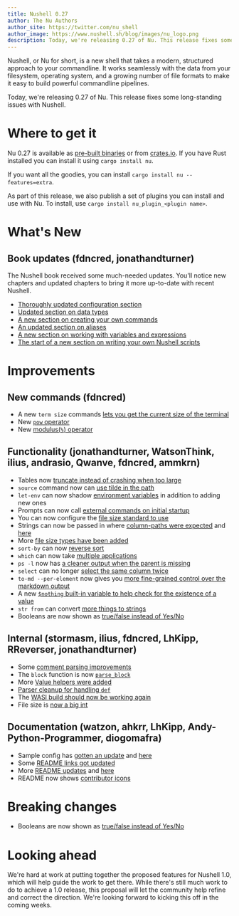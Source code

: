 ```yaml
---
title: Nushell 0.27
author: The Nu Authors
author_site: https://twitter.com/nu_shell
author_image: https://www.nushell.sh/blog/images/nu_logo.png
description: Today, we're releasing 0.27 of Nu. This release fixes some long-standing issues with Nushell.
---
```


Nushell, or Nu for short, is a new shell that takes a modern, structured approach to your commandline. It works seamlessly with the data from your filesystem, operating system, and a growing number of file formats to make it easy to build powerful commandline pipelines.

Today, we're releasing 0.27 of Nu. This release fixes some long-standing issues with Nushell.

<!-- more -->

# Where to get it

Nu 0.27 is available as [pre-built binaries](https://github.com/nushell/nushell/releases/tag/0.27.0) or from [crates.io](https://crates.io/crates/nu). If you have Rust installed you can install it using `cargo install nu`.

If you want all the goodies, you can install `cargo install nu --features=extra`.

As part of this release, we also publish a set of plugins you can install and use with Nu. To install, use `cargo install nu_plugin_<plugin name>`.

# What's New

## Book updates (fdncred, jonathandturner)

The Nushell book received some much-needed updates. You'll notice new chapters and updated chapters to bring it more up-to-date with recent Nushell.

- [Thoroughly updated configuration section](https://www.nushell.sh/book/configuration)
- [Updated section on data types](https://www.nushell.sh/book/types_of_data)
- [A new section on creating your own commands](https://www.nushell.sh/book/custom_commands)
- [An updated section on aliases](https://www.nushell.sh/book/aliases)
- [A new section on working with variables and expressions](https://www.nushell.sh/book/variables_and_subexpressions)
- [The start of a new section on writing your own Nushell scripts](https://www.nushell.sh/book/scripts)

# Improvements

## New commands (fdncred)

- A new `term size` commands [lets you get the current size of the terminal](https://github.com/nushell/nushell/pull/3038)
- New [`pow` operator](https://github.com/nushell/nushell/pull/2976)
- New [modulus(`%`) operator](https://github.com/nushell/nushell/pull/2975)

## Functionality (jonathandturner, WatsonThink, ilius, andrasio, Qwanve, fdncred, ammkrn)

- Tables now [truncate instead of crashing when too large](https://github.com/nushell/nushell/pull/3061)
- `source` command now can [use tilde in the path](https://github.com/nushell/nushell/pull/3059)
- `let-env` can now shadow [environment variables](https://github.com/nushell/nushell/pull/3057) in addition to adding new ones
- Prompts can now call [external commands on initial startup](https://github.com/nushell/nushell/pull/3056)
- You can now configure the [file size standard to use](https://github.com/nushell/nushell/pull/3045)
- Strings can now be passed in where [column-paths were expected](https://github.com/nushell/nushell/pull/3048) and [here](https://github.com/nushell/nushell/pull/3016)
- More [file size types have been added](https://github.com/nushell/nushell/pull/3035)
- `sort-by` can now [reverse sort](https://github.com/nushell/nushell/pull/3025)
- `which` can now take [multiple applications](https://github.com/nushell/nushell/pull/3024)
- `ps -l` now has [a cleaner output when the parent is missing](https://github.com/nushell/nushell/pull/3015)
- `select` can no longer [select the same column twice](https://github.com/nushell/nushell/pull/3012)
- `to-md --per-element` now gives you [more fine-grained control over the markdown output](https://github.com/nushell/nushell/pull/2997)
- A new [`$nothing` built-in variable to help check for the existence of a value](https://github.com/nushell/nushell/pull/2995)
- `str from` can convert [more things to strings](https://github.com/nushell/nushell/pull/2977)
- Booleans are now shown as [true/false instead of Yes/No](https://github.com/nushell/nushell/pull/3043)

## Internal (stormasm, ilius, fdncred, LhKipp, RReverser, jonathandturner)

- Some [comment parsing improvements](https://github.com/nushell/nushell/pull/3053)
- The `block` function is now [`parse_block`](https://github.com/nushell/nushell/pull/3047)
- More [Value helpers were added](https://github.com/nushell/nushell/pull/3000)
- [Parser cleanup for handling `def`](https://github.com/nushell/nushell/pull/2986)
- The [WASI build should now be working again](https://github.com/nushell/nushell/pull/2983)
- File size is [now a big int](https://github.com/nushell/nushell/pull/2984)

## Documentation (watzon, ahkrr, LhKipp, Andy-Python-Programmer, diogomafra)

- Sample config has [gotten an update](https://github.com/nushell/nushell/pull/3060) and [here](https://github.com/nushell/nushell/pull/3031)
- Some [README links got updated](https://github.com/nushell/nushell/pull/3052)
- More [README updates](https://github.com/nushell/nushell/pull/3013) and [here](https://github.com/nushell/nushell/pull/2996)
- README now shows [contributor icons](https://github.com/nushell/nushell/pull/2993)

# Breaking changes

- Booleans are now shown as [true/false instead of Yes/No](https://github.com/nushell/nushell/pull/3043)

# Looking ahead

We're hard at work at putting together the proposed features for Nushell 1.0, which will help guide the work to get there. While there's still much work to do to achieve a 1.0 release, this proposal will let the community help refine and correct the direction. We're looking forward to kicking this off in the coming weeks.
